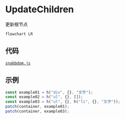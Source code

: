 # UpdateChildren

更新根节点

```mermaid
flowchart LR

```

## 代码

[`snabbdom.js`](./snabbdom.js)

<!-- @import "./snabbdom.js" {code_block=true line_begin=54} -->

## 示例

```javascript
const example01 = h("div", {}, "文字");
const example02 = h("ul", {}, []);
const example03 = h("ul", {}, h("li", {}, "文字"));
patch(container, example01);
patch(container, example03);
```
